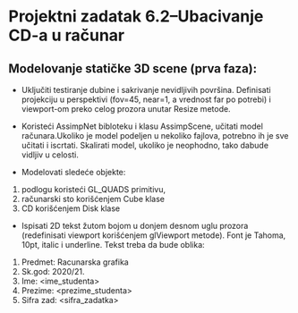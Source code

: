 # Projektni zadatak 6.2–Ubacivanje CD-a u računar
## Modelovanje statičke 3D scene (prva faza): 

* Uključiti testiranje dubine i sakrivanje nevidljivih površina. Definisati projekciju u perspektivi (fov=45, near=1, a vrednost far po potrebi) i viewport-om preko celog prozora unutar Resize metode.

* Koristeći AssimpNet bibloteku i klasu AssimpScene, učitati model računara.Ukoliko je model podeljen u nekoliko fajlova, potrebno ih je sve učitati i iscrtati. Skalirati model, ukoliko je neophodno, tako dabude vidljiv u celosti.

* Modelovati sledeće objekte: 
1. podlogu koristeći GL_QUADS primitivu, 
2. računarski sto korišćenjem Cube klase
3. CD korišćenjem Disk klase

* Ispisati 2D tekst žutom bojom u donjem desnom uglu prozora (redefinisati viewport korišćenjem glViewport metode). Font je Tahoma, 10pt, italic i underline. Tekst treba da bude oblika: 
1. Predmet: Racunarska grafika 
2. Sk.god: 2020/21.
3. Ime: <ime_studenta>
4. Prezime: <prezime_studenta>
5. Sifra zad: <sifra_zadatka>
